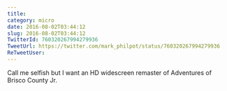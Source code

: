 ```yaml
---
title: 
category: micro
date: 2016-08-02T03:44:12
slug: 2016-08-02T03:44:12
TwitterId: 760320267994279936
TweetUrl: https://twitter.com/mark_philpot/status/760320267994279936
ReTweetUser: 
---
```


Call me selfish but I want an HD widescreen remaster of Adventures of Brisco County Jr.